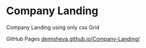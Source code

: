 # Company Landing
<p>Company Landing using only css Grid</p>

<p>GitHub Pages <a href="https://demisheva.github.io/Company-Landing/">demisheva.github.io/Company-Landing/</a></p>
